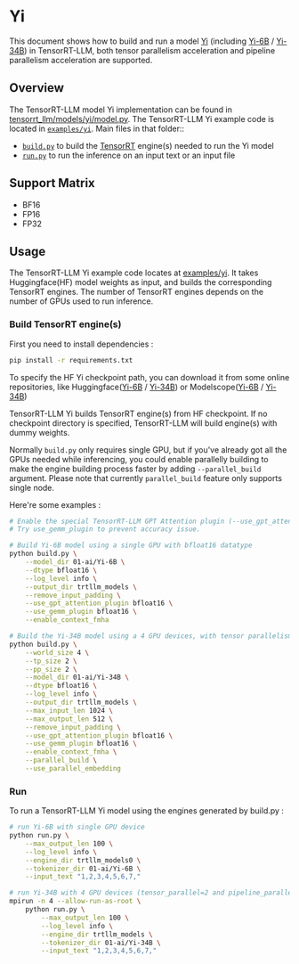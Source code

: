 # Yi

This document shows how to build and run a model [Yi](https://github.com/01-ai/Yi) (including [Yi-6B](https://huggingface.co/01-ai/Yi-6B) / [Yi-34B](https://huggingface.co/01-ai/Yi-34B)) in TensorRT-LLM, both tensor parallelism acceleration and pipeline parallelism acceleration are supported.

## Overview

The TensorRT-LLM model Yi implementation can be found in [tensorrt_llm/models/yi/model.py](../../tensorrt_llm/models/yi/model.py). The TensorRT-LLM Yi example code is located in [`examples/yi`](./). 
Main files in that folder::

 * [`build.py`](./build.py) to build the [TensorRT](https://developer.nvidia.com/tensorrt) engine(s) needed to run the Yi model
 * [`run.py`](./run.py) to run the inference on an input text or an input file

## Support Matrix
  * BF16
  * FP16
  * FP32

## Usage

The TensorRT-LLM Yi example code locates at [examples/yi](./). It takes Huggingface(HF) model weights as input, and builds the corresponding TensorRT engines. The number of TensorRT engines depends on the number of GPUs used to run inference.

### Build TensorRT engine(s)

First you need to install dependencies :
```bash
pip install -r requirements.txt
```
To specify the HF Yi checkpoint path, you can download it from some online repositories, like Huggingface([Yi-6B](https://huggingface.co/01-ai/Yi-6B) / [Yi-34B](https://huggingface.co/01-ai/Yi-34B)) or Modelscope([Yi-6B](https://modelscope.cn/models/01ai/Yi-6B/summary) / [Yi-34B](https://modelscope.cn/models/01ai/Yi-34B/summary))

TensorRT-LLM Yi builds TensorRT engine(s) from HF checkpoint. If no checkpoint directory is specified, TensorRT-LLM will build engine(s) with dummy weights.

Normally `build.py` only requires single GPU, but if you've already got all the GPUs needed while inferencing, you could enable parallelly building to make the engine building process faster by adding `--parallel_build` argument. Please note that currently `parallel_build` feature only supports single node.

Here're some examples :

```bash
# Enable the special TensorRT-LLM GPT Attention plugin (--use_gpt_attention_plugin) to increase runtime performance.
# Try use_gemm_plugin to prevent accuracy issue.

# Build Yi-6B model using a single GPU with bfloat16 datatype
python build.py \
    --model_dir 01-ai/Yi-6B \
    --dtype bfloat16 \
    --log_level info \
    --output_dir trtllm_models \
    --remove_input_padding \
    --use_gpt_attention_plugin bfloat16 \
    --use_gemm_plugin bfloat16 \
    --enable_context_fmha

# Build the Yi-34B model using a 4 GPU devices, with tensor parallelism and pipeline parallelism
python build.py \
    --world_size 4 \
    --tp_size 2 \
    --pp_size 2 \
    --model_dir 01-ai/Yi-34B \
    --dtype bfloat16 \
    --log_level info \
    --output_dir trtllm_models \
    --max_input_len 1024 \
    --max_output_len 512 \
    --remove_input_padding \
    --use_gpt_attention_plugin bfloat16 \
    --use_gemm_plugin bfloat16 \
    --enable_context_fmha \
    --parallel_build \
    --use_parallel_embedding
```
### Run

To run a TensorRT-LLM Yi model using the engines generated by build.py :

```bash
# run Yi-6B with single GPU device
python run.py \
    --max_output_len 100 \
    --log_level info \
    --engine_dir trtllm_models0 \
    --tokenizer_dir 01-ai/Yi-6B \
    --input_text "1,2,3,4,5,6,7,"

# run Yi-34B with 4 GPU devices (tensor_parallel=2 and pipeline_parallel=2)
mpirun -n 4 --allow-run-as-root \
    python run.py \
        --max_output_len 100 \
        --log_level info \
        --engine_dir trtllm_models \
        --tokenizer_dir 01-ai/Yi-34B \
        --input_text "1,2,3,4,5,6,7,"

